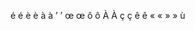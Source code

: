 é &eacute;
è &egrave;
à &agrave;
’ &rsquo;
œ &oelig;
ô &ocirc;
À &Agrave;
ç &ccedil;
ê &ecirc;
« &laquo;
» &raquo;
ù